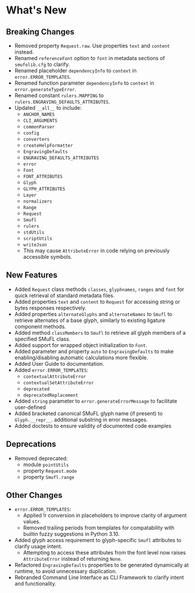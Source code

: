 # What's New
## Breaking Changes
- Removed property `Request.raw`. Use properties `text` and `content` instead.
- Renamed `referenceFont` option to `font` in metadata sections of `smufolib.cfg` to
  clarify.
- Renamed placeholder `dependencyInfo` to `context` in `error.ERROR_TEMPLATES`.
- Renamed function parameter `dependencyInfo` to `context` in `error.generateTypeError`.
- Renamed constant `rulers.MAPPING` to `rulers.ENGRAVING_DEFAULTS_ATTRIBUTES`.
- Updated `__all__` to include:
  - `ANCHOR_NAMES`
  - `CLI_ARGUMENTS`
  - `commonParser`
  - `config`
  - `converters`
  - `createHelpFormatter`
  - `EngravingDefaults`
  - `ENGRAVING_DEFAULTS_ATTRIBUTES`
  - `error`
  - `Font`
  - `FONT_ATTRIBUTES`
  - `Glyph`
  - `GLYPH_ATTRIBUTES`
  - `Layer`
  - `normalizers`
  - `Range`
  - `Request`
  - `Smufl`
  - `rulers`
  - `stdUtils`
  - `scriptUtils`
  - `writeJson` 
  - This may cause `AttributeError` in code relying on previously accessible symbols.

## New Features
- Added `Request` class methods  `classes`, `glyphnames`, `ranges` and `font` for quick
  retrieval of standard metadata files.
- Added properties `text` and `content` to `Request` for accessing string or bytes
  responses respectively.
- Added properties `alternateGlyphs` and `alternateNames` to `Smufl` to retrieve
  alternates of a base glyph, similarly to existing ligature component methods.
- Added method `classMembers` to `Smufl` to retrieve all glyph members of a specified
  SMuFL class.
- Added support for wrapped object initialization to `Font`.
- Added parameter and property `auto` to `EngravingDefaults` to make enabling/disabling
  automatic calculations more flexible.
- Added User Guide to documentation.
- Added `error.ERROR_TEMPLATES`: 
  - `contextualAttributeError`
  - `contextualSetAttributeError`
  - `deprecated`
  - `deprecatedReplacement`
- Added `string` parameter to `error.generateErrorMessage` to facilitate user-defined
- Added bracketed canonical SMuFL glyph name (if present) to `Glyph.__repr__`.
  additional substring in error messages.
- Added doctests to ensure validity of documented code examples

## Deprecations
- Removed deprecated:
  - module `pointUtils`
  - property `Request.mode`
  - property `Smufl.range`

## Other Changes
- `error.ERROR_TEMPLATES`: 
    - Applied !r conversion in placeholders to improve clarity of argument values.
    - Removed trailing periods from templates for compatability with builtin fuzzy
      suggestions in Python 3.10.
- Added glyph access requirement to glyph-specific `Smufl` attributes to clarify usage
  intent.
    - Attempting to access these attributes from the font level now raises
      `AttributeError` instead of returning `None`.
- Refactored `EngravingDefaults` properties to be generated dynamically at runtime, to
  avoid unnecessary duplication.
- Rebranded Command Line Interface as CLI Framework to clarify intent and functionality.


